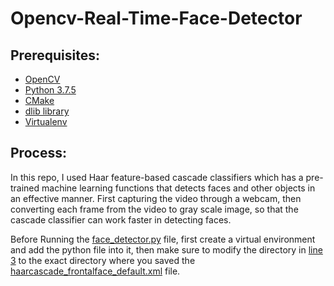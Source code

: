 # Opencv-Real-Time-Face-Detector
## Prerequisites:
- [OpenCV](https://opencv.org/releases/)
- [Python 3.7.5](https://www.python.org/downloads/release/python-375/)
- [CMake](https://cmake.org/download/)
- [dlib library](http://dlib.net/)
- [Virtualenv](https://virtualenv.pypa.io/en/latest/installation.html)
## Process: 
In this repo, I used Haar feature-based cascade classifiers which has a pre-trained machine learning functions that detects faces and other objects in an effective manner.
First capturing the video through a webcam, then converting each frame from the video to gray scale image, so that the cascade classifier can work faster in detecting faces.

Before Running the [face_detector.py](https://github.com/siudro/Opencv-Real-Time-Face-Detector/blob/main/face_detector.py) file, first create a virtual environment and add the python file into it, then make sure to modify the directory in [line 3](
https://github.com/siudro/Opencv-Real-Time-Face-Detector/blob/ccdb000187b48ff22f4215194a7b620bbe7ad39f/face_detector.py#L3)
to the exact directory where you saved the [haarcascade_frontalface_default.xml](https://github.com/siudro/Opencv-Real-Time-Face-Detector/blob/main/haarcascade_frontalface_default.xml) file.
